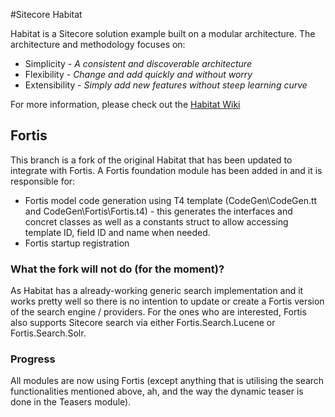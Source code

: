 #Sitecore Habitat

Habitat is a Sitecore solution example built on a modular architecture.
The architecture and methodology focuses on:

* Simplicity - *A consistent and discoverable architecture*
* Flexibility - *Change and add quickly and without worry*
* Extensibility - *Simply add new features without steep learning curve*

For more information, please check out the [Habitat Wiki](../../wiki)

## Fortis

This branch is a fork of the original Habitat that has been updated to integrate with Fortis. A Fortis foundation module has been added in and it is responsible for:

* Fortis model code generation using T4 template (CodeGen\CodeGen.tt and CodeGen\Fortis\Fortis.t4) - this generates the interfaces and concret classes as well as a constants struct to allow accessing template ID, field ID and name when needed.
* Fortis startup registration

### What the fork will not do (for the moment)?

As Habitat has a already-working generic search implementation and it works pretty well so there is no intention to update or create a Fortis version of the search engine / providers. For the ones who are interested, Fortis also supports Sitecore search via either Fortis.Search.Lucene or Fortis.Search.Solr.

### Progress
All modules are now using Fortis (except anything that is utilising the search functionalities mentioned above, ah, and the way the dynamic teaser is done in the Teasers module).
